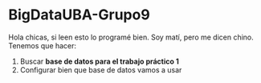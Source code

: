 # BigDataUBA-Grupo9
Hola chicas, si leen esto lo programé bien. Soy matí, pero me dicen chino.
Tenemos que hacer:
1) Buscar **base de datos para el trabajo práctico 1**
2) Configurar bien que base de datos vamos a usar

